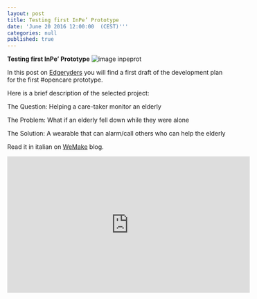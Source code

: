 ```yaml
---
layout: post
title: Testing first InPe’ Prototype
date: 'June 20 2016 12:00:00  (CEST)'''
categories: null
published: true
---
```


**Testing first InPe’ Prototype**
![image inpeprot](http://wemake.cc/core/uploads/2016/10/OC-img_inp%C3%A82-980x573.jpg)

In this post on [Edgeryders](https://edgeryders.eu/en/opencare-research/prototype01-preliminary-development-plan) you will find a first draft of the development plan for the first #opencare prototype.

Here is a brief description of the selected project:

The Question: Helping a care-taker monitor an elderly

The Problem: What if an elderly fell down while they were alone

The Solution: A wearable that can alarm/call others who can help the elderly

Read it in italian on  [WeMake](http://wemake.cc/2016/07/25/aggiornamenti-da-in-pe-primo-prototipo-opencare/) blog.

<iframe width="560" height="315" src="https://www.youtube.com/embed/z6lobpiFeiU" frameborder="0" allowfullscreen></iframe>
